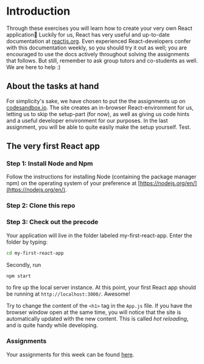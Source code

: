 # Introduction

Through these exercises you will learn how to create your very own React application🎉 Luckily for us, React has very useful and up-to-date documentation at [reactjs.org](https://reactjs.org/docs/getting-started.html). Even experienced React-developers confer with this documentation weekly, so you should try it out as well; you are encouraged to use the docs actively throughout solving the assignments that follows. But still, remember to ask group tutors and co-students as well. We are here to help :\)

## About the tasks at hand

For simplicity's sake, we have chosen to put the the assignments up on [codesandbox.io](https://github.com/nicolhag/react-tasks/tree/fbd53ae15badd827679816ab30364468107eb43e/codesandbox.io). The site creates an in-browser React-environment for us, letting us to skip the setup-part \(for now\), as well as giving us code hints and a useful developer environment for our purposes. In the last assignment, you will be able to quite easily make the setup yourself. Test.

## The very first React app

### Step 1: Install Node and Npm

Follow the instructions for installing Node \(containing the package manager npm\) on the operating system of your preference at [https://nodejs.org/en/](https://nodejs.org/en/).

### Step 2: Clone this repo

### Step 3: Check out the precode

Your application will live in the folder labeled my-first-react-app. Enter the folder by typing:

```bash
cd my-first-react-app
```

Secondly, run

```bash
npm start
```

to fire up the local server instance. At this point, your first React app should be running at `http://localhost:3000/`. Awesome!

Try to change the content of the `<h1>` tag in the `App.js` file. If you have the browser window open at the same time, you will notice that the site is automatically updated with the new content. This is called _hot reloading_, and is quite handy while developing.

### Assignments

Your assignments for this week can be found [here](https://github.com/nicolhag/react-tasks/blob/master/my-first-react-app/README.md).

